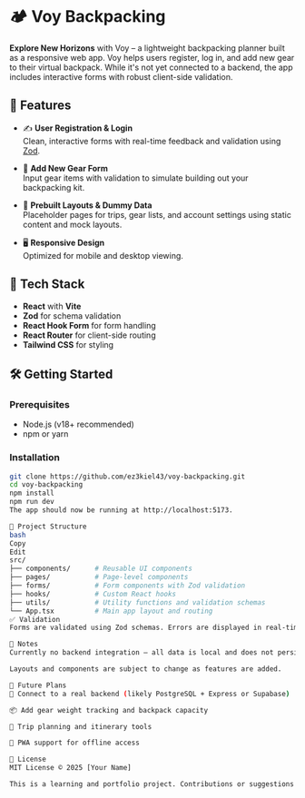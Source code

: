 # 🏕️ Voy Backpacking

**Explore New Horizons** with Voy – a lightweight backpacking planner built as a responsive web app. Voy helps users register, log in, and add new gear to their virtual backpack. While it's not yet connected to a backend, the app includes interactive forms with robust client-side validation.

## 🚀 Features

-    ✍️ **User Registration & Login**  
     Clean, interactive forms with real-time feedback and validation using [Zod](https://zod.dev/).

-    🎒 **Add New Gear Form**  
     Input gear items with validation to simulate building out your backpacking kit.

-    📄 **Prebuilt Layouts & Dummy Data**  
     Placeholder pages for trips, gear lists, and account settings using static content and mock layouts.

-    🖥️ **Responsive Design**  
     Optimized for mobile and desktop viewing.

## 🧪 Tech Stack

-    **React** with **Vite**
-    **Zod** for schema validation
-    **React Hook Form** for form handling
-    **React Router** for client-side routing
-    **Tailwind CSS** for styling

## 🛠️ Getting Started

### Prerequisites

-    Node.js (v18+ recommended)
-    npm or yarn

### Installation

```bash
git clone https://github.com/ez3kiel43/voy-backpacking.git
cd voy-backpacking
npm install
npm run dev
The app should now be running at http://localhost:5173.

🧭 Project Structure
bash
Copy
Edit
src/
├── components/      # Reusable UI components
├── pages/           # Page-level components
├── forms/           # Form components with Zod validation
├── hooks/           # Custom React hooks
├── utils/           # Utility functions and validation schemas
└── App.tsx          # Main app layout and routing
✅ Validation
Forms are validated using Zod schemas. Errors are displayed in real-time and prevent submission if fields are invalid or missing.

📌 Notes
Currently no backend integration – all data is local and does not persist between sessions.

Layouts and components are subject to change as features are added.

🧱 Future Plans
🔗 Connect to a real backend (likely PostgreSQL + Express or Supabase)

📦 Add gear weight tracking and backpack capacity

🌄 Trip planning and itinerary tools

📱 PWA support for offline access

📃 License
MIT License © 2025 [Your Name]

This is a learning and portfolio project. Contributions or suggestions welcome!
```
